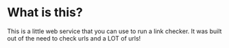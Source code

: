 # What is this?
This is a little web service that you can use to run a link checker. It was built out of the need to check
urls and a LOT of urls!


